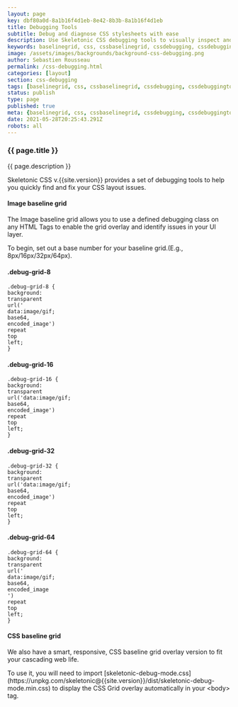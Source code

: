 ```yaml
---
layout: page
key: dbf80a0d-8a1b16f4d1eb-8e42-8b3b-8a1b16f4d1eb
title: Debugging Tools
subtitle: Debug and diagnose CSS stylesheets with ease 
description: Use Skeletonic CSS debugging tools to visually inspect and correct page layout issues.
keywords: baselinegrid, css, cssbaselinegrid, cssdebugging, cssdebuggingtools, cssgridoverlay, debugging, debuggingtools, framework, front-end, frontend, gridoverlays, gridsystem, imagebaselinegrid, lightweight, mobile-first, modern, responsive, semantic, skeletonic, skeletonic.css
image: /assets/images/backgrounds/background-css-debugging.png
author: Sebastien Rousseau
permalink: /css-debugging.html
categories: [layout]
section: css-debugging
tags: [baselinegrid, css, cssbaselinegrid, cssdebugging, cssdebuggingtools, cssgridoverlay, debugging, debuggingtools, framework, front-end, frontend, gridoverlays, gridsystem, imagebaselinegrid, lightweight, mobile-first, modern, responsive, semantic, skeletonic, skeletonic.css]
status: publish
type: page
published: true
meta: {baselinegrid, css, cssbaselinegrid, cssdebugging, cssdebuggingtools, cssgridoverlay, debugging, debuggingtools, framework, front-end, frontend, gridoverlays, gridsystem, imagebaselinegrid, lightweight, mobile-first, modern, responsive, semantic, skeletonic, skeletonic.css}
date: 2021-05-28T20:25:43.291Z
robots: all
---
```


<!-- Debugging -->
<section class="grid-flex text-left">
    <div class="flex-12"> 

<h3>{{ page.title }}</h3>

<p>{{ page.description }}</p>

<p>Skeletonic CSS v.{{site.version}} provides a set of debugging tools to help you quickly find and fix your CSS layout issues.</p>

<h4>Image baseline grid</h4>

<p>The Image baseline grid allows you to use a defined debugging class on any HTML Tags to enable the grid overlay and identify issues in your UI layer.</p> 

<p>To begin, set out a base number for your baseline grid.(E.g., 8px/16px/32px/64px).</p>

<div class="grid-flex"> 

<div class="flex-1"> 
<h4>.debug-grid-8</h4>
    
<code>.debug-grid-8 {&#10;    background: &#10;        transparent &#10;        url(&apos;&#10;            data:image/gif;&#10;            base64,&#10;            encoded_image&apos;) &#10;        repeat &#10;        top &#10;        left;&#10;}</code>
</div>
<div class="flex-1"> 
<h4>.debug-grid-16</h4>

<code>.debug-grid-16 {&#10;    background: &#10;        transparent &#10;        url(&apos;data:image/gif;&#10;            base64,&#10;            encoded_image&apos;) &#10;        repeat &#10;        top &#10;        left;&#10;}</code>
</div>
<div class="flex-1"> 
<h4>.debug-grid-32</h4>

<code>.debug-grid-32 {&#10;    background: &#10;        transparent &#10;        url(&apos;data:image/gif;&#10;            base64,&#10;            encoded_image&apos;) &#10;        repeat &#10;        top &#10;        left;&#10;}</code>
</div>

<div class="flex-1"> 
<h4>.debug-grid-64</h4>

<code>.debug-grid-64 {&#10;    background: &#10;        transparent &#10;        url(&apos;&#10;            data:image/gif;&#10;            base64,&#10;            encoded_image&#10;            &apos;) &#10;        repeat &#10;        top &#10;        left;&#10;}</code>
</div>

</div>

<h4>CSS baseline grid</h4>

<p>We also have a smart, responsive, CSS baseline grid overlay version to fit your cascading web life.</p>

<p>To use it, you will need to import [skeletonic-debug-mode.css](https://unpkg.com/skeletonic@{{site.version}}/dist/skeletonic-debug-mode.min.css) to display the CSS Grid overlay automatically in your &lt;body&gt; tag.</p>

</div>
</section>
<!-- End Debugging -->